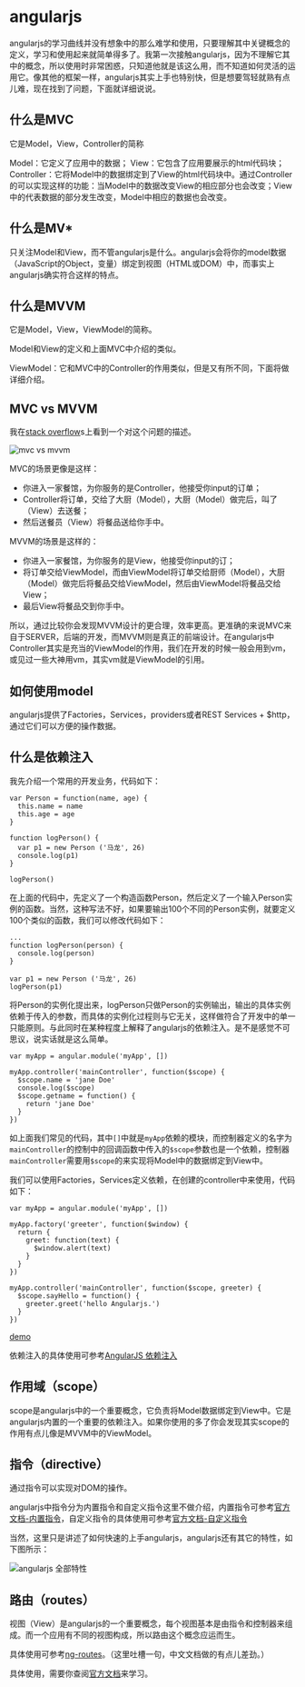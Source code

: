 # angularjs

angularjs的学习曲线并没有想象中的那么难学和使用，只要理解其中关键概念的定义，学习和使用起来就简单得多了。我第一次接触angularjs，因为不理解它其中的概念，所以使用时非常困惑，只知道他就是该这么用，而不知道如何灵活的运用它。像其他的框架一样，angularjs其实上手也特别快，但是想要驾轻就熟有点儿难，现在找到了问题，下面就详细说说。

## 什么是MVC

它是Model，View，Controller的简称

Model：它定义了应用中的数据；
View：它包含了应用要展示的html代码块；
Controller：它将Model中的数据绑定到了View的html代码块中。通过Controller的可以实现这样的功能：当Model中的数据改变View的相应部分也会改变；View中的代表数据的部分发生改变，Model中相应的数据也会改变。

## 什么是MV*

只关注Model和View，而不管angularjs是什么。angularjs会将你的model数据（JavaScript的Object，变量）绑定到视图（HTML或DOM）中，而事实上angularjs确实符合这样的特点。

## 什么是MVVM

它是Model，View，ViewModel的简称。

Model和View的定义和上面MVC中介绍的类似。

ViewModel：它和MVC中的Controller的作用类似，但是又有所不同，下面将做详细介绍。

## MVC vs MVVM

我在[stack overflow](https://stackoverflow.com/questions/39523713/why-is-angular-called-mv-framework)s上看到一个对这个问题的描述。

![mvc vs mvvm](https://i.stack.imgur.com/qMNP8.png)

MVC的场景更像是这样：

* 你进入一家餐馆，为你服务的是Controller，他接受你input的订单；
* Controller将订单，交给了大厨（Model），大厨（Model）做完后，叫了（View）去送餐；
* 然后送餐员（View）将餐品送给你手中。

MVVM的场景是这样的：

* 你进入一家餐馆，为你服务的是View，他接受你input的订；
* 将订单交给ViewModel，而由ViewModel将订单交给厨师（Model），大厨（Model）做完后将餐品交给ViewModel，然后由ViewModel将餐品交给View；
* 最后View将餐品交到你手中。

所以，通过比较你会发现MVVM设计的更合理，效率更高。更准确的来说MVC来自于SERVER，后端的开发，而MVVM则是真正的前端设计。在angularjs中Controller其实是充当的ViewModel的作用，我们在开发的时候一般会用到vm，或见过一些大神用vm，其实vm就是ViewModel的引用。

## 如何使用model

angularjs提供了Factories，Services，providers或者REST Services + $http，通过它们可以方便的操作数据。

## 什么是依赖注入

我先介绍一个常用的开发业务，代码如下：

```
var Person = function(name, age) {
  this.name = name
  this.age = age
}

function logPerson() {
  var p1 = new Person ('马龙', 26)
  console.log(p1)
}

logPerson()
```

在上面的代码中，先定义了一个构造函数Person，然后定义了一个输入Person实例的函数。当然，这种写法不好，如果要输出100个不同的Person实例，就要定义100个类似的函数，我们可以修改代码如下：

```
...
function logPerson(person) {
  console.log(person)
}

var p1 = new Person ('马龙', 26)
logPerson(p1)
```

将Person的实例化提出来，logPerson只做Person的实例输出，输出的具体实例依赖于传入的参数，而具体的实例化过程则与它无关，这样做符合了开发中的单一只能原则。与此同时在某种程度上解释了angularjs的依赖注入。是不是感觉不可思议，说实话就是这么简单。

```
var myApp = angular.module('myApp', [])

myApp.controller('mainController', function($scope) {
  $scope.name = 'jane Doe'
  console.log($scope)
  $scope.getname = function() {
    return 'jane Doe'
  }
})
```

如上面我们常见的代码，其中`[]`中就是`myApp`依赖的模块，而控制器定义的名字为`mainController`的控制中的回调函数中传入的`$scope`参数也是一个依赖，控制器`mainController`需要用`$scope`的来实现将Model中的数据绑定到View中。

我们可以使用Factories，Services定义依赖，在创建的controller中来使用，代码如下：

```
var myApp = angular.module('myApp', [])

myApp.factory('greeter', function($window) {
  return {
    greet: function(text) {
      $window.alert(text)
    }
  }
})

myApp.controller('mainController', function($scope, greeter) {
  $scope.sayHello = function() {
    greeter.greet('hello Angularjs.')
  }
})
```

[demo](https://codepen.io/lvzhenbang/pen/wQOrpw)

依赖注入的具体使用可参考[AngularJS 依赖注入](http://www.angularjs.net.cn/tutorial/17.html)

## 作用域（scope）

scope是angularjs中的一个重要概念，它负责将Model数据绑定到View中。它是angularjs内置的一个重要的依赖注入。如果你使用的多了你会发现其实scope的作用有点儿像是MVVM中的ViewModel。

## 指令（directive）

通过指令可以实现对DOM的操作。

angularjs中指令分为内置指令和自定义指令这里不做介绍，内置指令可参考[官方文档-内置指令](http://www.angularjs.net.cn/api/ng/directive)，自定义指令的具体使用可参考[官方文档-自定义指令](http://www.angularjs.net.cn/tutorial/5.html)

当然，这里只是讲述了如何快速的上手angularjs，angularjs还有其它的特性，如下图所示：

![angularjs 全部特性](https://ss1.bdstatic.com/70cFuXSh_Q1YnxGkpoWK1HF6hhy/it/u=2594402509,2287782140&fm=15&gp=0.jpg)


## 路由（routes）

视图（View）是angularjs的一个重要概念，每个视图基本是由指令和控制器来组成。而一个应用有不同的视图构成，所以路由这个概念应运而生。

具体使用可参考[ng-routes](http://www.runoob.com/angularjs/angularjs-routing.html)。（这里吐槽一句，中文文档做的有点儿差劲。）



具体使用，需要你查阅[官方文档](http://www.angularjs.net.cn/tutorial/)来学习。